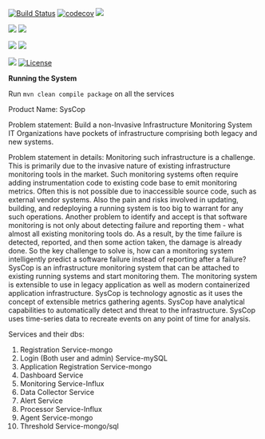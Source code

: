 
[![Build Status](https://travis-ci.org/stackroute/boeing-wave3-syscop.svg?branch=v1.0.1)](https://travis-ci.org/stackroute/boeing-wave3-syscop)
[![codecov](https://codecov.io/gh/stackroute/boeing-wave3-syscop/branch/v1.0.1/graph/badge.svg)](https://codecov.io/gh/stackroute/boeing-wave3-syscop)
![](https://img.shields.io/codecov/c/github/stackroute/boeing-wave3-syscop.svg?style=flat)

![](https://img.shields.io/snyk/vulnerabilities/github/stackroute/boeing-wave3-syscop.svg?style=popout)
![](https://img.shields.io/github/issues/stackroute/boeing-wave3-syscop.svg?style=popout)

![](https://img.shields.io/github/contributors/stackroute/boeing-wave3-syscop.svg?style=popout)
![](https://img.shields.io/github/last-commit/stackroute/boeing-wave3-syscop.svg?style=popout)

![](https://img.shields.io/github/repo-size/stackroute/boeing-wave3-syscop.svg?style=popout)
[![License](https://img.shields.io/badge/License-Apache%202.0-blue.svg)](https://opensource.org/licenses/Apache-2.0)

****Running the System****

Run ```mvn clean compile package``` on all the services








Product Name: SysCop

Problem statement: Build a non-Invasive Infrastructure Monitoring System IT Organizations have pockets of infrastructure comprising both legacy and new systems.  

Problem statement in details:
Monitoring such infrastructure is a challenge.  This is primarily due to the invasive nature of existing infrastructure monitoring tools in the market. Such monitoring systems often require adding instrumentation code to existing code base to emit monitoring metrics. Often this is not possible due to inaccessible source code, such as external vendor systems.  Also the pain and risks involved in updating, building, and redeploying a running system is too big to warrant for any such operations.    Another problem to identify and accept is that software monitoring is not only about detecting failure and reporting them - what almost all existing monitoring tools do. As a result, by the time failure is detected, reported, and then some action taken, the damage is already done. So the key challenge to solve is, how can a monitoring system intelligently predict a software failure instead of reporting after a failure? SysCop is an infrastructure monitoring system that can be attached to existing running systems and start monitoring them. The monitoring system is extensible to use in legacy application as well as modern containerized application infrastructure. SysCop is technology agnostic as it uses the concept of extensible metrics gathering agents.   SysCop have analytical capabilities to automatically detect and threat to the infrastructure. SysCop uses time-series data to recreate events on any point of time for analysis.

Services and their dbs:
1. Registration Service-mongo
2. Login (Both user and admin) Service-mySQL
3. Application Registration Service-mongo
4. Dashboard Service
5. Monitoring Service-Influx 
6. Data Collector Service
7. Alert Service
8. Processor Service-Influx
9. Agent Service-mongo
10. Threshold Service-mongo/sql

